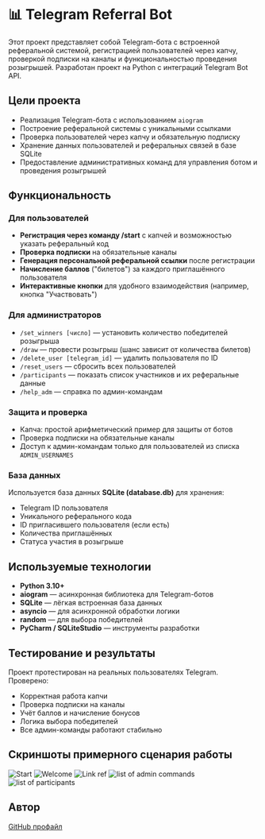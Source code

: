 # 📊 Telegram Referral Bot

Этот проект представляет собой Telegram-бота с встроенной реферальной системой, регистрацией пользователей через капчу, проверкой подписки на каналы и функциональностью проведения розыгрышей. Разработан проект на Python с интеграций Telegram Bot API.

## Цели проекта

- Реализация Telegram-бота с использованием `aiogram`
- Построение реферальной системы с уникальными ссылками
- Проверка пользователей через капчу и обязательную подписку
- Хранение данных пользователей и реферальных связей в базе SQLite
- Предоставление административных команд для управления ботом и проведения розыгрышей

## Функциональность

### Для пользователей

- **Регистрация через команду /start** с капчей и возможностью указать реферальный код
- **Проверка подписки** на обязательные каналы
- **Генерация персональной реферальной ссылки** после регистрации
- **Начисление баллов** ("билетов") за каждого приглашённого пользователя
- **Интерактивные кнопки** для удобного взаимодействия (например, кнопка "Участвовать")

### Для администраторов

- `/set_winners [число]` — установить количество победителей розыгрыша
- `/draw` — провести розыгрыш (шанс зависит от количества билетов)
- `/delete_user [telegram_id]` — удалить пользователя по ID
- `/reset_users` — сбросить всех пользователей
- `/participants` — показать список участников и их реферальные данные
- `/help_adm` — справка по админ-командам

### Защита и проверка

- Капча: простой арифметический пример для защиты от ботов
- Проверка подписки на обязательные каналы
- Доступ к админ-командам только для пользователей из списка `ADMIN_USERNAMES`

### База данных

Используется база данных **SQLite (database.db)** для хранения:

- Telegram ID пользователя
- Уникального реферального кода
- ID пригласившего пользователя (если есть)
- Количества приглашённых
- Статуса участия в розыгрыше

## Используемые технологии

- **Python 3.10+**
- **aiogram** — асинхронная библиотека для Telegram-ботов
- **SQLite** — лёгкая встроенная база данных
- **asyncio** — для асинхронной обработки логики
- **random** — для выбора победителей
- **PyCharm / SQLiteStudio** — инструменты разработки

## Тестирование и результаты

Проект протестирован на реальных пользователях Telegram. Проверено:

- Корректная работа капчи
- Проверка подписки на каналы
- Учёт баллов и начисление бонусов
- Логика выбора победителей
- Все админ-команды работают стабильно

## Скриншоты примерного сценария работы
![Start](IMG/image1.png)
![Welcome](IMG/image2.png)
![Link ref](IMG/image3.png)
![list of admin commands](IMG/image4.png)
![list of participants](IMG/image5.png)

## Автор

[GitHub профайл](https://github.com/CozlovschiNichita)
